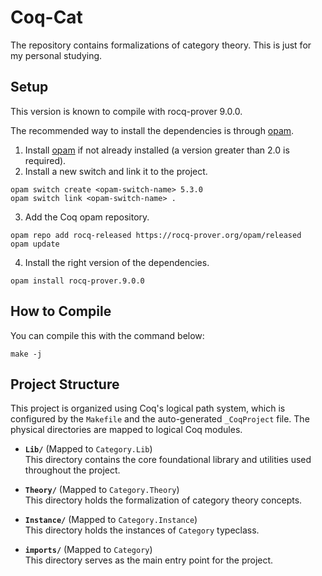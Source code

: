 # Coq-Cat
The repository contains formalizations of category theory. This is just for my personal studying.

## Setup
This version is known to compile with rocq-prover 9.0.0.

The recommended way to install the dependencies is through [opam](https://opam.ocaml.org/doc/Install.html).

1. Install [opam](https://opam.ocaml.org/doc/Install.html) if not already installed (a version greater than 2.0 is required).
2. Install a new switch and link it to the project.
```
opam switch create <opam-switch-name> 5.3.0
opam switch link <opam-switch-name> .
```
3. Add the Coq opam repository.
```
opam repo add rocq-released https://rocq-prover.org/opam/released
opam update
```
4. Install the right version of the dependencies.
```
opam install rocq-prover.9.0.0
```

## How to Compile
You can compile this with the command below:
```
make -j
```

## Project Structure

This project is organized using Coq's logical path system, which is configured by the `Makefile` and the auto-generated `_CoqProject` file. The physical directories are mapped to logical Coq modules.

* **`Lib/`** (Mapped to `Category.Lib`) \
    This directory contains the core foundational library and utilities used throughout the project.

* **`Theory/`** (Mapped to `Category.Theory`) \
    This directory holds the formalization of category theory concepts.

* **`Instance/`** (Mapped to `Category.Instance`) \
    This directory holds the instances of `Category` typeclass.

* **`imports/`** (Mapped to `Category`) \
    This directory serves as the main entry point for the project.